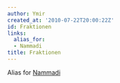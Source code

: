 ```yaml
---
author: Ymir
created_at: '2010-07-22T20:00:22Z'
id: Fraktionen
links:
  alias_for:
  - Nammadi
title: Fraktionen
---
```


Alias for [Nammadi]

  [Nammadi]: Nammadi